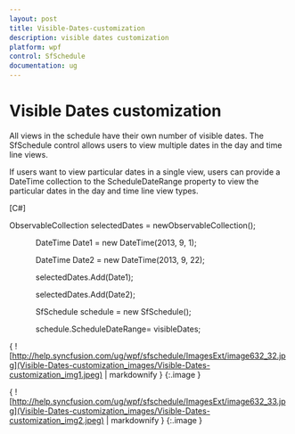 ```yaml
---
layout: post
title: Visible-Dates-customization
description: visible dates customization
platform: wpf
control: SfSchedule
documentation: ug
---
```


# Visible Dates customization

All views in the schedule have their own number of visible dates. The SfSchedule control allows users to view multiple dates in the day and time line views.

If users want to view particular dates in a single view, users can provide a DateTime collection to the ScheduleDateRange property to view the particular dates in the day and time line view types.

[C#]

ObservableCollection<DateTime> selectedDates = newObservableCollection<DateTime>();

            DateTime Date1 = new DateTime(2013, 9, 1);

            DateTime Date2 = new DateTime(2013, 9, 22);

            selectedDates.Add(Date1);

            selectedDates.Add(Date2);

            SfSchedule schedule = new SfSchedule();

            schedule.ScheduleDateRange= visibleDates;



{ ![http://help.syncfusion.com/ug/wpf/sfschedule/ImagesExt/image632_32.jpg](Visible-Dates-customization_images/Visible-Dates-customization_img1.jpeg) | markdownify }
{:.image }




{ ![http://help.syncfusion.com/ug/wpf/sfschedule/ImagesExt/image632_33.jpg](Visible-Dates-customization_images/Visible-Dates-customization_img2.jpeg) | markdownify }
{:.image }


